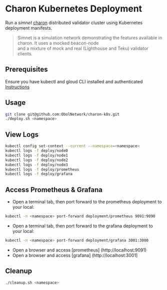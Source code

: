 # Charon Kubernetes Deployment

Run a *simnet* [charon](https://github.com/ObolNetwork/charon) distributed validator cluster using Kubernetes deployment manifests.

> Simnet is a simulation network demonstrating the features available in charon. It uses a mocked beacon-node  
> and a mixture of mock and real (Lighthouse and Teku) validator clients.

## Prerequisites
Ensure you have kubectl and gloud CLI installed and authenticated [Instructions](https://github.com/ObolNetwork/obol-infrastructure/tree/main/environments/development)

## Usage
```sh
git clone git@github.com:ObolNetwork/charon-k8s.git
./deploy.sh <namespace>
```

## View Logs
```sh
kubectl config set-context --current --namespace=<namespace>
kubectl logs -f deploy/node0
kubectl logs -f deploy/node1
kubectl logs -f deploy/node2
kubectl logs -f deploy/node3
kubectl logs -f deploy/prometheus
kubectl logs -f deploy/grafana
```

## Access Prometheus & Grafana
- Open a terminal tab, then port forward to the prometheus deployment to your local:
```sh
kubectl -n <namespace> port-forward deployment/prometheus 9091:9090
```
- Open a terminal tab, then port forward to the grafana deployment to your local:
```sh
kubectl -n <namespace> port-forward deployment/grafana 3001:3000
```
- Open a browser and access [prometheus] (http://localhost:9091)
- Open a browser and access [grafana] (http://localhost:3001]

## Cleanup
```sh
./cleanup.sh <namespace>
```
